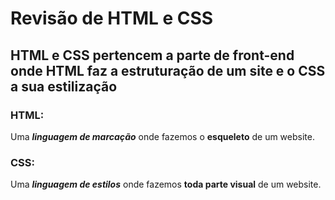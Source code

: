 # Revisão de HTML e CSS
 
 ## HTML e CSS pertencem a parte de front-end onde HTML faz a estruturação de um site e o CSS a sua estilização



 ### HTML:

 Uma ***linguagem de marcação*** onde fazemos o **esqueleto** de um website.

 ### CSS:

Uma ***linguagem de estilos*** onde fazemos **toda parte visual** de um website.

